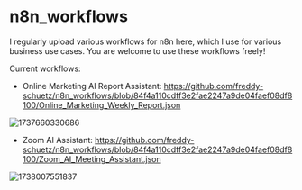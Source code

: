 # n8n_workflows

I regularly upload various workflows for n8n here, which I use for various business use cases.
You are welcome to use these workflows freely!

Current workflows:
- Online Marketing AI Report Assistant: https://github.com/freddy-schuetz/n8n_workflows/blob/84f4a110cdff3e2fae2247a9de04faef08df8100/Online_Marketing_Weekly_Report.json
  
![1737660330686](https://github.com/user-attachments/assets/23ff8401-7127-4801-bae5-4e14eee6dfb5)

  - Zoom AI Assistant: https://github.com/freddy-schuetz/n8n_workflows/blob/84f4a110cdff3e2fae2247a9de04faef08df8100/Zoom_AI_Meeting_Assistant.json
    
![1738007551837](https://github.com/user-attachments/assets/86106fea-4d0d-457d-8479-4d5666b5a07c)
